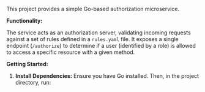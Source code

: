 This project provides a simple Go-based authorization microservice.

**Functionality:**

The service acts as an authorization server, validating incoming requests against a set of rules defined in a `rules.yaml` file. It exposes a single endpoint (`/authorize`) to determine if a user (identified by a role) is allowed to access a specific resource with a given method.

**Getting Started:**

1.  **Install Dependencies:**
    Ensure you have Go installed. Then, in the project directory, run:
